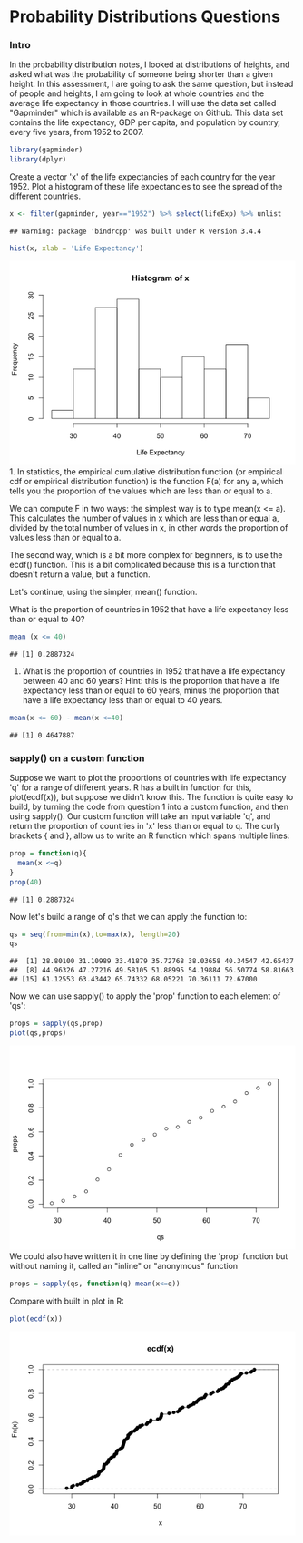 Probability Distributions Questions
================

### Intro

In the probability distribution notes, I looked at distributions of heights, and asked what was the probability of someone being shorter than a given height. In this assessment, I are going to ask the same question, but instead of people and heights, I am going to look at whole countries and the average life expectancy in those countries. I will use the data set called "Gapminder" which is available as an R-package on Github. This data set contains the life expectancy, GDP per capita, and population by country, every five years, from 1952 to 2007.

``` r
library(gapminder)
library(dplyr)
```

Create a vector 'x' of the life expectancies of each country for the year 1952. Plot a histogram of these life expectancies to see the spread of the different countries.

``` r
x <- filter(gapminder, year=="1952") %>% select(lifeExp) %>% unlist
```

    ## Warning: package 'bindrcpp' was built under R version 3.4.4

``` r
hist(x, xlab = 'Life Expectancy')
```

![](probability_distributions_exercises_files/figure-markdown_github/unnamed-chunk-2-1.png) 1. In statistics, the empirical cumulative distribution function (or empirical cdf or empirical distribution function) is the function F(a) for any a, which tells you the proportion of the values which are less than or equal to a.

We can compute F in two ways: the simplest way is to type mean(x &lt;= a). This calculates the number of values in x which are less than or equal a, divided by the total number of values in x, in other words the proportion of values less than or equal to a.

The second way, which is a bit more complex for beginners, is to use the ecdf() function. This is a bit complicated because this is a function that doesn't return a value, but a function.

Let's continue, using the simpler, mean() function.

What is the proportion of countries in 1952 that have a life expectancy less than or equal to 40?

``` r
mean (x <= 40)
```

    ## [1] 0.2887324

1.  What is the proportion of countries in 1952 that have a life expectancy between 40 and 60 years? Hint: this is the proportion that have a life expectancy less than or equal to 60 years, minus the proportion that have a life expectancy less than or equal to 40 years.

``` r
mean(x <= 60) - mean(x <=40)
```

    ## [1] 0.4647887

### sapply() on a custom function

Suppose we want to plot the proportions of countries with life expectancy 'q' for a range of different years. R has a built in function for this, plot(ecdf(x)), but suppose we didn't know this. The function is quite easy to build, by turning the code from question 1 into a custom function, and then using sapply(). Our custom function will take an input variable 'q', and return the proportion of countries in 'x' less than or equal to q. The curly brackets { and }, allow us to write an R function which spans multiple lines:

``` r
prop = function(q){
  mean(x <=q)
}
prop(40)
```

    ## [1] 0.2887324

Now let's build a range of q's that we can apply the function to:

``` r
qs = seq(from=min(x),to=max(x), length=20)
qs
```

    ##  [1] 28.80100 31.10989 33.41879 35.72768 38.03658 40.34547 42.65437
    ##  [8] 44.96326 47.27216 49.58105 51.88995 54.19884 56.50774 58.81663
    ## [15] 61.12553 63.43442 65.74332 68.05221 70.36111 72.67000

Now we can use sapply() to apply the 'prop' function to each element of 'qs':

``` r
props = sapply(qs,prop)
plot(qs,props)
```

![](probability_distributions_exercises_files/figure-markdown_github/unnamed-chunk-7-1.png) We could also have written it in one line by defining the 'prop' function but without naming it, called an "inline" or "anonymous" function

``` r
props = sapply(qs, function(q) mean(x<=q))
```

Compare with built in plot in R:

``` r
plot(ecdf(x))
```

![](probability_distributions_exercises_files/figure-markdown_github/unnamed-chunk-9-1.png)
